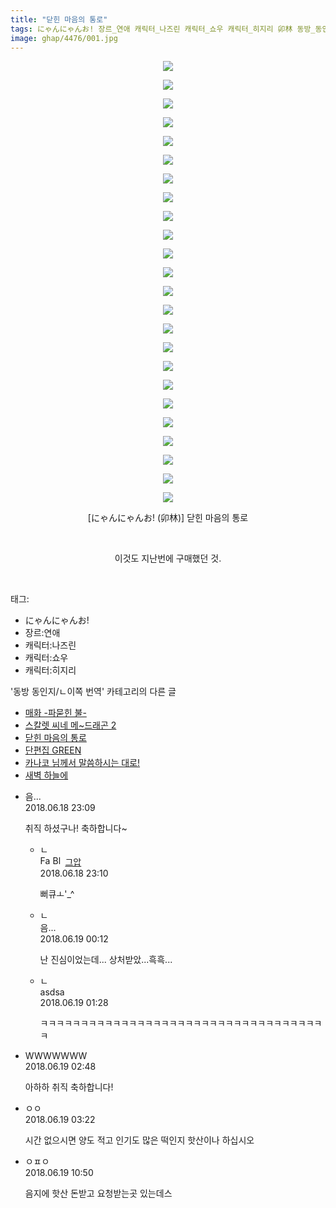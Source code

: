 ```yaml
---
title: "닫힌 마음의 통로"
tags: にゃんにゃんお! 장르_연애 캐릭터_나즈린 캐릭터_쇼우 캐릭터_히지리 卯林 동방_동인지／ㄴ이쪽_번역
image: ghap/4476/001.jpg
---
```

<div class="article">
<p style="text-align: center; clear: none; float: none;"><img src="{{ site.nasurl }}/ghap/4476/001.jpg"/></p>
<p style="text-align: center; clear: none; float: none;"><img src="{{ site.nasurl }}/ghap/4476/002.jpg"/></p>
<p style="text-align: center; clear: none; float: none;"><img src="{{ site.nasurl }}/ghap/4476/003.jpg"/></p>
<p style="text-align: center; clear: none; float: none;"><img src="{{ site.nasurl }}/ghap/4476/004.jpg"/></p>
<p style="text-align: center; clear: none; float: none;"><img src="{{ site.nasurl }}/ghap/4476/005.jpg"/></p>
<p style="text-align: center; clear: none; float: none;"><img src="{{ site.nasurl }}/ghap/4476/006.jpg"/></p>
<p style="text-align: center; clear: none; float: none;"><img src="{{ site.nasurl }}/ghap/4476/007.jpg"/></p>
<p style="text-align: center; clear: none; float: none;"><img src="{{ site.nasurl }}/ghap/4476/008.jpg"/></p>
<p style="text-align: center; clear: none; float: none;"><img src="{{ site.nasurl }}/ghap/4476/009.jpg"/></p>
<p style="text-align: center; clear: none; float: none;"><img src="{{ site.nasurl }}/ghap/4476/010.jpg"/></p>
<p style="text-align: center; clear: none; float: none;"><img src="{{ site.nasurl }}/ghap/4476/011.jpg"/></p>
<p style="text-align: center; clear: none; float: none;"><img src="{{ site.nasurl }}/ghap/4476/012.jpg"/></p>
<p style="text-align: center; clear: none; float: none;"><img src="{{ site.nasurl }}/ghap/4476/013.jpg"/></p>
<p style="text-align: center; clear: none; float: none;"><img src="{{ site.nasurl }}/ghap/4476/014.jpg"/></p>
<p style="text-align: center; clear: none; float: none;"><img src="{{ site.nasurl }}/ghap/4476/015.jpg"/></p>
<p style="text-align: center; clear: none; float: none;"><img src="{{ site.nasurl }}/ghap/4476/016.jpg"/></p>
<p style="text-align: center; clear: none; float: none;"><img src="{{ site.nasurl }}/ghap/4476/017.jpg"/></p>
<p style="text-align: center; clear: none; float: none;"><img src="{{ site.nasurl }}/ghap/4476/018.jpg"/></p>
<p style="text-align: center; clear: none; float: none;"><img src="{{ site.nasurl }}/ghap/4476/019.jpg"/></p>
<p style="text-align: center; clear: none; float: none;"><img src="{{ site.nasurl }}/ghap/4476/020.jpg"/></p>
<p style="text-align: center; clear: none; float: none;"><img src="{{ site.nasurl }}/ghap/4476/021.jpg"/></p>
<p style="text-align: center; clear: none; float: none;"><img src="{{ site.nasurl }}/ghap/4476/022.jpg"/></p>
<p style="text-align: center; clear: none; float: none;"><img src="{{ site.nasurl }}/ghap/4476/023.jpg"/></p>
<p style="text-align: center; clear: none; float: none;"><img src="{{ site.nasurl }}/ghap/4476/024.jpg"/></p>
<p style="text-align: center; clear: none; float: none;">[にゃんにゃんお! (卯林)] 닫힌 마음의 통로</p>
<p style="text-align: center; clear: none; float: none;"><br/></p>
<p style="text-align: center; clear: none; float: none;">이것도 지난번에 구매했던 것.</p>
<p><br/></p>
</div><div class="tagTrail">
<p>태그: </p>
<ul>
<li>にゃんにゃんお!</li>
<li>장르:연애</li>
<li>캐릭터:나즈린</li>
<li>캐릭터:쇼우</li>
<li>캐릭터:히지리</li>
</ul>
</div><div class="another">
<p>'동방 동인지/ㄴ이쪽 번역' 카테고리의 다른 글</p>
<ul>
<li><a href="/2018-07-16-ghap_4515">매화 -파묻힌 불-</a></li>
<li><a href="/2018-07-09-ghap_4506">스칼렛 씨네 메~드래곤 2</a></li>
<li><a href="/2018-06-18-ghap_4476">닫힌 마음의 통로</a></li>
<li><a href="/2018-06-07-ghap_4115">단편집 GREEN</a></li>
<li><a href="/2018-06-03-ghap_4396">카나코 님께서 말씀하시는 대로!</a></li>
<li><a href="/2018-06-01-ghap_4395">새벽 하늘에</a></li>
</ul>
</div><div class="cb_module cb_fluid">
<div class="cb_wrt cb_profile">
<div class="comment">
<ul>
<li class="cb_thumb_off" id="comment15272311">
<div class="cb_comment_area">
<div class="cb_info_area">
<div class="cb_section">
<span class="cb_nick_name">음...</span>
</div>
<div class="cb_section">
<span class="cb_date">2018.06.18 23:09 </span>
</div>
</div>
<div class="cb_dsc_comment">
<p class="cb_dsc">
											취직 하셨구나! 축하합니다~
										</p>
</div>
<ul>
<li class="cb_thumb_off" id="comment15272312">
<span class="cb_bu_subnode">ㄴ</span>
<div class="cb_comment_area">
<div class="cb_info_area">
<div class="cb_section">
<span class="cb_nick_name"><img alt="Favicon of https://ghaptouhou.tistory.com" height="16" onerror="this.onerror=null;this.parentNode.removeChild(this)" src="https://ghaptouhou.tistory.com/favicon.ico" width="16"/> <img alt="BlogIcon" height="16" onerror="this.parentNode.removeChild(this)" src="https://ghaptouhou.tistory.com/index.gif" width="16"/> <a href="https://ghaptouhou.tistory.com" onclick="return openLinkInNewWindow(this)"> 그압</a><span class="tistoryProfileLayerTrigger" onclick='TistoryProfile.show(event, this, {"title":"\uc800\uae30 \uc774\uac70 \ub098\uc911\uc5d0 \uc218\uc815 \uac00\ub2a5\ud558\ub098\uc694","url":"https:\/\/ghap.tistory.com","nickname":"\uadf8\uc555","items":[]}); return false;'></span></span>
</div>
<div class="cb_section">
<span class="cb_date">2018.06.18 23:10 </span>
</div>
</div>
<div class="cb_dsc_comment">
<p class="cb_dsc">
																뻐큐ㅗ'_^
															</p>
</div>
</div>
</li>
<li class="cb_thumb_off" id="comment15272331">
<span class="cb_bu_subnode">ㄴ</span>
<div class="cb_comment_area">
<div class="cb_info_area">
<div class="cb_section">
<span class="cb_nick_name">음...</span>
</div>
<div class="cb_section">
<span class="cb_date">2018.06.19 00:12 </span>
</div>
</div>
<div class="cb_dsc_comment">
<p class="cb_dsc">
																난 진심이었는데... 상처받았...흑흑...
															</p>
</div>
</div>
</li>
<li class="cb_thumb_off" id="comment15272363">
<span class="cb_bu_subnode">ㄴ</span>
<div class="cb_comment_area">
<div class="cb_info_area">
<div class="cb_section">
<span class="cb_nick_name">asdsa</span>
</div>
<div class="cb_section">
<span class="cb_date">2018.06.19 01:28 </span>
</div>
</div>
<div class="cb_dsc_comment">
<p class="cb_dsc">
																ㅋㅋㅋㅋㅋㅋㅋㅋㅋㅋㅋㅋㅋㅋㅋㅋㅋㅋㅋㅋㅋㅋㅋㅋㅋㅋㅋㅋㅋㅋㅋㅋㅋㅋㅋㅋ
															</p>
</div>
</div>
</li>
</ul>
</div></li>
<li class="cb_thumb_off" id="comment15272374">
<div class="cb_comment_area">
<div class="cb_info_area">
<div class="cb_section">
<span class="cb_nick_name">WWWWWWW</span>
</div>
<div class="cb_section">
<span class="cb_date">2018.06.19 02:48 </span>
</div>
</div>
<div class="cb_dsc_comment">
<p class="cb_dsc">
											아하하 취직 축하합니다!
										</p>
</div>
</div></li>
<li class="cb_thumb_off" id="comment15272375">
<div class="cb_comment_area">
<div class="cb_info_area">
<div class="cb_section">
<span class="cb_nick_name">ㅇㅇ</span>
</div>
<div class="cb_section">
<span class="cb_date">2018.06.19 03:22 </span>
</div>
</div>
<div class="cb_dsc_comment">
<p class="cb_dsc">
											시간 없으시면 양도 적고 인기도 많은 떡인지 핫산이나 하십시오
										</p>
</div>
</div></li>
<li class="cb_thumb_off" id="comment15272472">
<div class="cb_comment_area">
<div class="cb_info_area">
<div class="cb_section">
<span class="cb_nick_name">ㅇㅍㅇ</span>
</div>
<div class="cb_section">
<span class="cb_date">2018.06.19 10:50 </span>
</div>
</div>
<div class="cb_dsc_comment">
<p class="cb_dsc">
											음지에 핫산 돈받고 요청받는곳 있는데스
										</p>
</div>
</div></li>
</ul>
</div>
</div><!-- commentList close -->
</div>